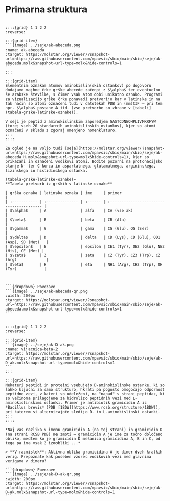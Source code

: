 # Primarna struktura

````{card} Označevanje atomov aminokislinskih ostankov

::::{grid} 1 1 2 2
:reverse:

:::{grid-item}
```{image} ../seje/ak-abeceda.png
:name: ak-abeceda
:target: https://molstar.org/viewer/?snapshot-url=https://raw.githubusercontent.com/mpavsic/sbio/main/sbio/seje/ak-abeceda.molx&snapshot-url-type=molx&hide-controls=1
```
:::

:::{grid-item}
Elementnim oznakam atomov aminokislin(skih ostankov) po dogovoru dodajamo majhne črke grške abecede začenpi z $\alpha$ ter eventuelno še arabske številke, s čimer vsak atom dobi unikatno oznako. Programi za vizualizacijo grške črke ponavadi pretvorijo kar v latinske in na tak način so atomi označeni tudi v datotekah PDB in (mm)CIF – pri tem npr. $\alpha$ postane A itd. (vse pretvorbe so zbrane v [tabeli](tabela-grske-latinske-oznake)).

V seji je peptid z aminokislinskim zaporedjem GASTCDNEQHPLIVMKRFYW (torej vseh 20 standarnih aminokislinskih ostankov), kjer so atomi označeni v skladu z zgoraj omenjeno nomenklaturo.
:::
::::

Za ogled je na voljo tudi [seja](https://molstar.org/viewer/?snapshot-url=https://raw.githubusercontent.com/mpavsic/sbio/main/sbio/seje/ak-abeceda_H.molx&snapshot-url-type=molx&hide-controls=1), kjer so prikazani in označeni vodikovi atomi. Bodite pozorni na protonacijsko stanje N- ter C-konca in aspartatnega, glutamatnega, argininskega, lizinskega in histidinskega ostanka.

(tabela-grske-latinske-oznake)=
**Tabela pretvorb iz grških v latinske oznake**

| grška oznaka | latinska oznaka | ime     | primer                                    |
| :----------- | :-------------- | :------ | :---------------------------------------- |
| $\alpha$     | A               | alfa    | CA (vse ak)                               |
| $\beta$      | B               | beta    | CB (Ala)                                  |
| $\gamma$     | G               | gama    | CG (Glu), OG (Ser)                        |
| $\delta$     | D               | delta   | CD (Lys), CD (Glu), OD1 (Asp), SD (Met)   |
| $\epsilon$   | E               | epsilon | CE1 (Tyr), OE2 (Glu), NE2 (His), CE (Met) |
| $\zeta$      | Z               | zeta    | CZ (Tyr), CZ3 (Trp), CZ (Arg)             |
| $\eta$       | H               | eta     | NH1 (Arg), CH2 (Trp), OH (Tyr)            |



```{dropdown} Povezave
```{image} ../seje/ak-abeceda-qr.png
:width: 200px
:target: https://molstar.org/viewer/?snapshot-url=https://raw.githubusercontent.com/mpavsic/sbio/main/sbio/seje/ak-abeceda.molx&snapshot-url-type=molx&hide-controls=1
```
````

````{card} Kiralnost aminokislinskih ostankov

::::{grid} 1 1 2 2
:reverse:

:::{grid-item}
```{image} ../seje/ak-D-ak.png
:name: vijacnica-beta-2
:target: https://molstar.org/viewer/?snapshot-url=https://raw.githubusercontent.com/mpavsic/sbio/main/sbio/seje/ak-D-ak.molx&snapshot-url-type=molx&hide-controls=1
```
:::

:::{grid-item}
Nekateri peptidi in proteini vsebujejo D-aminokislinske ostanke, ki so lahko ključni za samo strukturo, hkrati pa pogosto omogočajo odpornost peptidne vezi, v kateri so udeleženi, na "napad" s strani peptidaz, ki so večinoma prilagojene za hidrolizo peptidnih vezi med L-aminokislinskimi ostanki. Primer je antibiotik gramicidin A iz *Bacillus brevis* (PDB [1BDW](https://www.rcsb.org/structure/1BDW)), pri katerem si alternirajoče sledijo D- in L-aminokislinski ostanki.
:::
::::

*Naj vas razlika v imenu gramicidin A (na tej strani) in gramicidin D (na strani RCSB PDB) ne zmoti – gramicidin A je ime za točno določeno obliko, medtem ko je gramicidin D mešanica gramicidina A, B in C, od tega pa ima vsak 2 izoobliki ...*

> **V razmislek**: Aktivna oblika gramicidina A je dimer dveh kratkih verig. Prepoznate kak poseben vzorec vodikovih vezi med glavnima verigama v dimeru?

```{dropdown} Povezave
```{image} ../seje/ak-D-ak-qr.png
:width: 200px
:target: https://molstar.org/viewer/?snapshot-url=https://raw.githubusercontent.com/mpavsic/sbio/main/sbio/seje/ak-D-ak.molx&snapshot-url-type=molx&hide-controls=1
```
````


